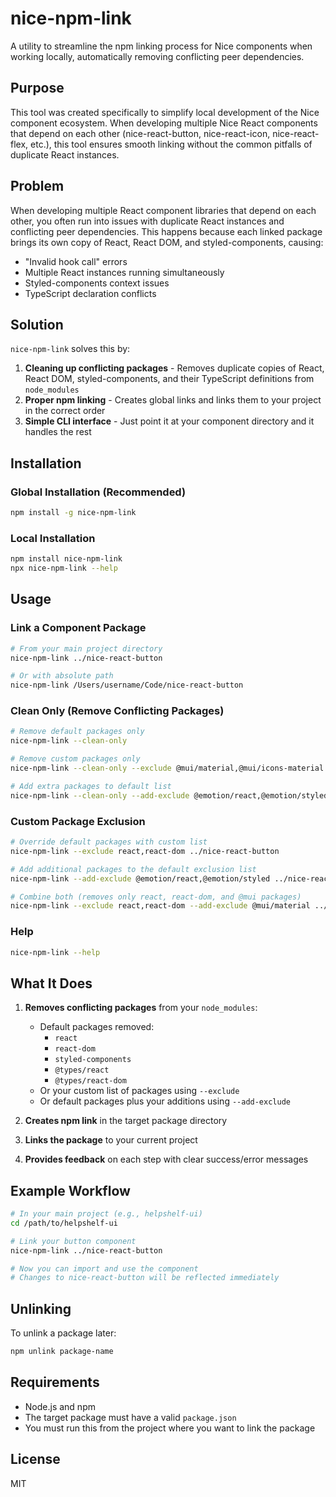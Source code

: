 # nice-npm-link

A utility to streamline the npm linking process for Nice components when working locally, automatically removing conflicting peer dependencies.

## Purpose

This tool was created specifically to simplify local development of the Nice component ecosystem. When developing multiple Nice React components that depend on each other (nice-react-button, nice-react-icon, nice-react-flex, etc.), this tool ensures smooth linking without the common pitfalls of duplicate React instances.

## Problem

When developing multiple React component libraries that depend on each other, you often run into issues with duplicate React instances and conflicting peer dependencies. This happens because each linked package brings its own copy of React, React DOM, and styled-components, causing:

- "Invalid hook call" errors
- Multiple React instances running simultaneously
- Styled-components context issues
- TypeScript declaration conflicts

## Solution

`nice-npm-link` solves this by:

1. **Cleaning up conflicting packages** - Removes duplicate copies of React, React DOM, styled-components, and their TypeScript definitions from `node_modules`
2. **Proper npm linking** - Creates global links and links them to your project in the correct order
3. **Simple CLI interface** - Just point it at your component directory and it handles the rest

## Installation

### Global Installation (Recommended)

```bash
npm install -g nice-npm-link
```

### Local Installation

```bash
npm install nice-npm-link
npx nice-npm-link --help
```

## Usage

### Link a Component Package

```bash
# From your main project directory
nice-npm-link ../nice-react-button

# Or with absolute path
nice-npm-link /Users/username/Code/nice-react-button
```

### Clean Only (Remove Conflicting Packages)

```bash
# Remove default packages only
nice-npm-link --clean-only

# Remove custom packages only
nice-npm-link --clean-only --exclude @mui/material,@mui/icons-material

# Add extra packages to default list
nice-npm-link --clean-only --add-exclude @emotion/react,@emotion/styled
```

### Custom Package Exclusion

```bash
# Override default packages with custom list
nice-npm-link --exclude react,react-dom ../nice-react-button

# Add additional packages to the default exclusion list
nice-npm-link --add-exclude @emotion/react,@emotion/styled ../nice-react-button

# Combine both (removes only react, react-dom, and @mui packages)
nice-npm-link --exclude react,react-dom --add-exclude @mui/material ../nice-react-button
```

### Help

```bash
nice-npm-link --help
```

## What It Does

1. **Removes conflicting packages** from your `node_modules`:
   - Default packages removed:
     - `react`
     - `react-dom`
     - `styled-components`
     - `@types/react`
     - `@types/react-dom`
   - Or your custom list of packages using `--exclude`
   - Or default packages plus your additions using `--add-exclude`

2. **Creates npm link** in the target package directory

3. **Links the package** to your current project

4. **Provides feedback** on each step with clear success/error messages

## Example Workflow

```bash
# In your main project (e.g., helpshelf-ui)
cd /path/to/helpshelf-ui

# Link your button component
nice-npm-link ../nice-react-button

# Now you can import and use the component
# Changes to nice-react-button will be reflected immediately
```

## Unlinking

To unlink a package later:

```bash
npm unlink package-name
```

## Requirements

- Node.js and npm
- The target package must have a valid `package.json`
- You must run this from the project where you want to link the package

## License

MIT